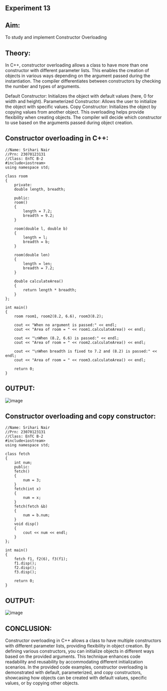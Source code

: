 ## Experiment 13

## Aim:
To study and implement Constructor Overloading

## Theory:
In C++, constructor overloading allows a class to have more than one constructor with different parameter lists. This enables the creation of objects in various ways depending on the argument passed during the instantiation. The compiler differentiates between constructors by checking the number and types of arguments.

Default Constructor: Initializes the object with default values (here, 0 for width and height).
Parameterized Constructor: Allows the user to initialize the object with specific values.
Copy Constructor: Initializes the object by copying values from another object.
This overloading helps provide flexibility when creating objects. The compiler will decide which constructor to use based on the arguments passed during object creation.

## Constructor overloading in C++:
~~~
//Name: Srihari Nair
//Prn: 23070123131
//Class: EnTC B-2
#include<iostream>
using namespace std;

class room
{
    private: 
    double length, breadth;

    public:
    room()
    {
        length = 7.2;
        breadth = 9.2;
    }

    room(double l, double b)
    {
        length = l;
        breadth = b; 
    }

    room(double len)
    {
        length = len;
        breadth = 7.2;
    }

    double calculateArea()
    {
        return length * breadth;
    }
};

int main()
{
    room room1, room2(8.2, 6.6), room3(8.2);

    cout << "When no argument is passed:" << endl;
    cout << "Area of room = " << room1.calculateArea() << endl;

    cout << "\nWhen (8.2, 6.6) is passed:" << endl;
    cout << "Area of room = " << room2.calculateArea() << endl;

    cout << "\nWhen breadth is fixed to 7.2 and (8.2) is passed:" << endl;
    cout << "Area of room = " << room3.calculateArea() << endl;

    return 0;
}
~~~

## OUTPUT:

![image](https://github.com/user-attachments/assets/2e150f1d-9e91-4375-93f6-c48a1f760fdc)

## Constructor overloading and copy constructor:
~~~
//Name: Srihari Nair
//Prn: 23070123131
//Class: EnTC B-2
#include<iostream>
using namespace std;

class fetch
{
    int num;
    public:
    fetch()
    {
        num = 3;
    }
    fetch(int x)
    {
        num = x;
    }
    fetch(fetch &b)
    {
        num = b.num;
    }
    void disp()
    {
        cout << num << endl;
    }
};

int main()
{
    fetch f1, f2(6), f3(f1);
    f1.disp();
    f2.disp();
    f3.disp();

    return 0;
}
~~~

## OUTPUT:

![image](https://github.com/user-attachments/assets/2c42bebb-3eae-4823-9804-2813283f9d5a)

## CONCLUSION:
Constructor overloading in C++ allows a class to have multiple constructors with different parameter lists, providing flexibility in object creation. By defining various constructors, you can initialize objects in different ways based on the provided arguments. This technique enhances code readability and reusability by accommodating different initialization scenarios. In the provided code examples, constructor overloading is demonstrated with default, parameterized, and copy constructors, showcasing how objects can be created with default values, specific values, or by copying other objects.
